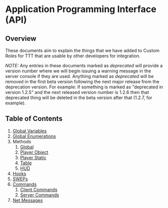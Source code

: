 # Application Programming Interface (API)
## Overview
These documents aim to explain the things that we have added to Custom Roles for TTT that are usable by other developers for integration.

*NOTE:* Any entries in these documents marked as *deprecated* will provide a version number where we will begin issuing a warning message in the server console if they are used. Anything marked as *deprecated* will be removed in the first beta version following the next major release from the deprecation version. For example: If something is marked as "deprecated in version 1.2.5" and the next released version number is 1.2.6 then that deprecated thing will be deleted in the beta version after that (1.2.7, for example).

## Table of Contents
1. [Global Variables](API/GLOBAL_VARIABLES.md)
1. [Global Enumerations](API/GLOBAL_ENUMERATIONS.md)
1. Methods
   1. [Global](API/METHODS_GLOBAL.md)
   1. [Player Object](API/METHODS_PLAYER_OBJECT.md)
   1. [Player Static](API/METHODS_PLAYER_STATIC.md)
   1. [Table](API/METHODS_TABLE.md)
   1. [HUD](API/METHODS_HUD.md)
1. [Hooks](API/HOOKS.md)
1. [SWEPs](API/SWEPS.md)
1. [Commands](API/COMMANDS.md)
   1. [Client Commands](API/COMMANDS.md#Client-Commands)
   1. [Server Commands](API/COMMANDS.md#Server-Commands)
1. [Net Messages](API/NET_MESSAGES.md)